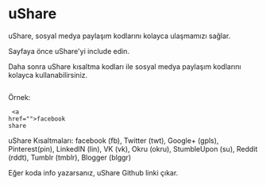 # uShare
uShare, sosyal medya paylaşım kodlarını kolayca ulaşmamızı sağlar.


Sayfaya önce uShare'yi include edin.

Daha sonra uShare kısaltma kodları ile sosyal medya paylaşım kodlarını kolayca kullanabilirsiniz.
<code><pre> <?php echo ushare("fb"); ?></pre></code>

Örnek:
<code><pre> <a href="<?php echo ushare("fb"); ?>">facebook share</a></pre></code>

uShare Kısaltmaları:
facebook (fb), Twitter (twt), Google+ (gpls), Pinterest(pin), LinkedIN (lin), VK (vk), Okru (okru), StumbleUpon (su), Reddit (rddt), Tumblr (tmblr), Blogger (blggr)

Eğer koda info yazarsanız, uShare Github linki çıkar.
<code><pre> <?php echo ushare("info"); ?>  </pre></code>
